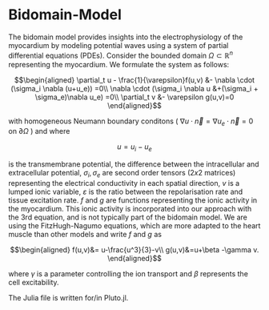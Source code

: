 # Bidomain-Model
The bidomain model provides insights into the electrophysiology of the myocardium by modeling potential waves using a system of partial differential equations (PDEs). Consider the bounded domain $\Omega \subset \mathbb{R}^n$ representing the myocardium. We formulate the system as follows:
```math
\begin{aligned}
  \partial_t u - \frac{1}{\varepsilon}f(u,v) &- \nabla \cdot (\sigma_i \nabla (u+u_e)) =0\\
   \nabla \cdot (\sigma_i \nabla u &+(\sigma_i + \sigma_e)\nabla u_e)  =0\\
	\partial_t v &- \varepsilon g(u,v)=0
\end{aligned}
```
with homogeneous Neumann boundary conditons ( $\nabla u \cdot\vec{n}= \nabla u_e \cdot\vec{n}=0 \text{ on } \partial\Omega$ ) and where
```math
u=u_i-u_e 
```
 is the transmembrane potential, the difference between the intracellular and extracellular potential, $\sigma_i,\sigma_e$ are second order tensors ($2x2$ matrices) representing the electrical conductivity in each spatial direction, $v$ is a lumped ionic variable, $\varepsilon$ is the ratio between the repolarisation rate and tissue excitation rate.
$f$ and $g$ are functions representing the ionic activity in the myocardium. This ionic activity is incorporated into our approach with the 3rd equation, and is not typically part of the bidomain model. We are using the FitzHugh-Nagumo equations, which are more adapted to the heart muscle than other models and write $f$ and $g$ as
```math
\begin{aligned}
f(u,v)&= u-\frac{u^3}{3}-v\\
g(u,v)&=u+\beta -\gamma v.
\end{aligned}
```
where $\gamma$ is a parameter controlling the ion transport and $\beta$ represents the cell excitability.


The Julia file is written for/in Pluto.jl.
